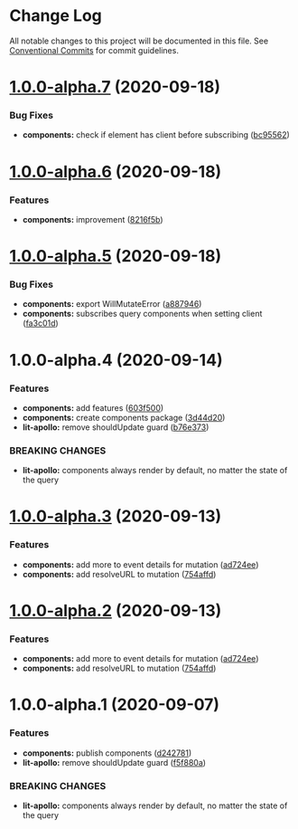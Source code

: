 # Change Log

All notable changes to this project will be documented in this file.
See [Conventional Commits](https://conventionalcommits.org) for commit guidelines.

# [1.0.0-alpha.7](https://github.com/apollo-elements/apollo-elements/compare/@apollo-elements/components@1.0.0-alpha.6...@apollo-elements/components@1.0.0-alpha.7) (2020-09-18)


### Bug Fixes

* **components:** check if element has client before subscribing ([bc95562](https://github.com/apollo-elements/apollo-elements/commit/bc95562f8b9e93bb93a4e87a24b089aa8961fdb9))





# [1.0.0-alpha.6](https://github.com/apollo-elements/apollo-elements/compare/@apollo-elements/components@1.0.0-alpha.5...@apollo-elements/components@1.0.0-alpha.6) (2020-09-18)


### Features

* **components:** <apollo-client> improvement ([8216f5b](https://github.com/apollo-elements/apollo-elements/commit/8216f5b95e86484a3de0dd50ded6e537f7e2546d))





# [1.0.0-alpha.5](https://github.com/apollo-elements/apollo-elements/compare/@apollo-elements/components@1.0.0-alpha.4...@apollo-elements/components@1.0.0-alpha.5) (2020-09-18)


### Bug Fixes

* **components:** export WillMutateError ([a887946](https://github.com/apollo-elements/apollo-elements/commit/a887946a9f7870ae56e1e4ea9f36ae240c640a56))
* **components:** subscribes query components when setting client ([fa3c01d](https://github.com/apollo-elements/apollo-elements/commit/fa3c01d1215c1b5cbdbafebed260745412546474))





# 1.0.0-alpha.4 (2020-09-14)


### Features

* **components:** add <apollo-mutation> features ([603f500](https://github.com/apollo-elements/apollo-elements/commit/603f5001198aa9f8a030cb3c66fadedfb5735552))
* **components:** create components package ([3d44d20](https://github.com/apollo-elements/apollo-elements/commit/3d44d200f8ca00b8b413456db0a84c4379367143))
* **lit-apollo:** remove shouldUpdate guard ([b76e373](https://github.com/apollo-elements/apollo-elements/commit/b76e3735f972080f91c5e71d0f8540d84906a30a))


### BREAKING CHANGES

* **lit-apollo:** components always render by default, no matter the state of the query





# [1.0.0-alpha.3](https://github.com/apollo-elements/apollo-elements/compare/@apollo-elements/components@1.0.0-alpha.1...@apollo-elements/components@1.0.0-alpha.3) (2020-09-13)


### Features

* **components:** add more to event details for mutation ([ad724ee](https://github.com/apollo-elements/apollo-elements/commit/ad724eec85331cedd348ccbe405ab60b3a3b3d56))
* **components:** add resolveURL to mutation ([754affd](https://github.com/apollo-elements/apollo-elements/commit/754affda560b7539d7ab60a20784b80f2d90e94e))





# [1.0.0-alpha.2](https://github.com/apollo-elements/apollo-elements/compare/@apollo-elements/components@1.0.0-alpha.1...@apollo-elements/components@1.0.0-alpha.2) (2020-09-13)


### Features

* **components:** add more to event details for mutation ([ad724ee](https://github.com/apollo-elements/apollo-elements/commit/ad724eec85331cedd348ccbe405ab60b3a3b3d56))
* **components:** add resolveURL to mutation ([754affd](https://github.com/apollo-elements/apollo-elements/commit/754affda560b7539d7ab60a20784b80f2d90e94e))





# 1.0.0-alpha.1 (2020-09-07)


### Features

* **components:** publish components ([d242781](https://github.com/apollo-elements/apollo-elements/commit/d2427819bed5729fa879933b2fbf0d1353f50b9a))
* **lit-apollo:** remove shouldUpdate guard ([f5f880a](https://github.com/apollo-elements/apollo-elements/commit/f5f880a5fc307705345361a997b04395bae59bcf))


### BREAKING CHANGES

* **lit-apollo:** components always render by default, no matter the state of the query
